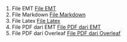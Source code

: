 1. File EMT [File EMT](https://github.com/AlifiaRahmawati/Alifia-Rahmawati_Aplikom/blob/efc483533f0d190f79380b1ff7ad42e1b29bb55d/Alifia%20Rahmawati_23030630044_LaTex%20%26%20Markdown.en)
2. File Markdown [File Markdown](https://github.com/AlifiaRahmawati/Alifia-Rahmawati_Aplikom/blob/b99c87df12829074bd087e93fc3362ace64be71c/Alifia%20Rahmawati_23030630044_LaTex%20%26%20Markdown.md)
3. File Latex [File Latex]()
4. File PDF dari EMT [File PDF dari EMT]()
5. File PDF dari Overleaf [File PDF dari Overleaf]()
